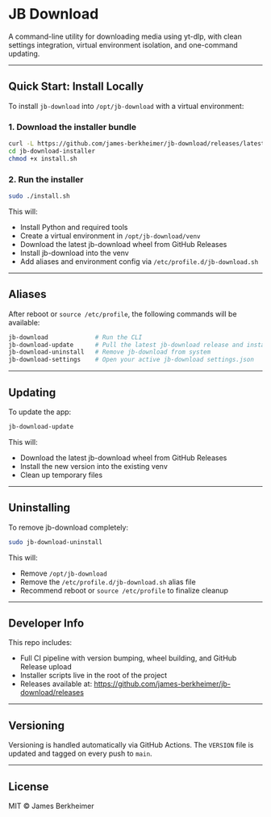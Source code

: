 # JB Download

A command-line utility for downloading media using yt-dlp, with clean settings integration, virtual environment isolation, and one-command updating.

---

## Quick Start: Install Locally

To install `jb-download` into `/opt/jb-download` with a virtual environment:

### 1. Download the installer bundle

```bash
curl -L https://github.com/james-berkheimer/jb-download/releases/latest/download/install-jb-download.tar.gz | tar xz
cd jb-download-installer
chmod +x install.sh
```

### 2. Run the installer

```bash
sudo ./install.sh
```

This will:

- Install Python and required tools
- Create a virtual environment in `/opt/jb-download/venv`
- Download the latest jb-download wheel from GitHub Releases
- Install jb-download into the venv
- Add aliases and environment config via `/etc/profile.d/jb-download.sh`

---

## Aliases

After reboot or `source /etc/profile`, the following commands will be available:

```bash
jb-download             # Run the CLI
jb-download-update      # Pull the latest jb-download release and install it
jb-download-uninstall   # Remove jb-download from system
jb-download-settings    # Open your active jb-download settings.json
```

---

## Updating

To update the app:

```bash
jb-download-update
```

This will:

- Download the latest jb-download wheel from GitHub Releases
- Install the new version into the existing venv
- Clean up temporary files

---

## Uninstalling

To remove jb-download completely:

```bash
sudo jb-download-uninstall
```

This will:

- Remove `/opt/jb-download`
- Remove the `/etc/profile.d/jb-download.sh` alias file
- Recommend reboot or `source /etc/profile` to finalize cleanup

---

## Developer Info

This repo includes:

- Full CI pipeline with version bumping, wheel building, and GitHub Release upload
- Installer scripts live in the root of the project
- Releases available at: https://github.com/james-berkheimer/jb-download/releases

---

## Versioning

Versioning is handled automatically via GitHub Actions. The `VERSION` file is updated and tagged on every push to `main`.

---

## License

MIT © James Berkheimer
